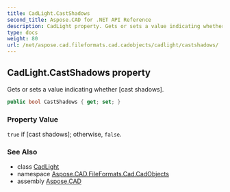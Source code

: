 ```yaml
---
title: CadLight.CastShadows
second_title: Aspose.CAD for .NET API Reference
description: CadLight property. Gets or sets a value indicating whether cast shadows
type: docs
weight: 80
url: /net/aspose.cad.fileformats.cad.cadobjects/cadlight/castshadows/
---
```

## CadLight.CastShadows property

Gets or sets a value indicating whether [cast shadows].

```csharp
public bool CastShadows { get; set; }
```

### Property Value

`true` if [cast shadows]; otherwise, `false`.

### See Also

* class [CadLight](../)
* namespace [Aspose.CAD.FileFormats.Cad.CadObjects](../../cadlight/)
* assembly [Aspose.CAD](../../../)


